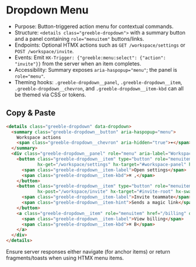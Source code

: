 # Dropdown Menu

- Purpose: Button-triggered action menu for contextual commands.
- Structure: `<details class="greeble-dropdown">` with a summary button and a panel containing
  `role="menuitem"` buttons/links.
- Endpoints: Optional HTMX actions such as `GET /workspace/settings` or `POST /workspace/invite`.
- Events: Emit `HX-Trigger: {"greeble:menu:select": {"action": "invite"}}` from the server when an
  item completes.
- Accessibility: Summary exposes `aria-haspopup="menu"`; the panel is `role="menu"`.
- Theming hooks: `.greeble-dropdown__panel`, `.greeble-dropdown__item`, `.greeble-dropdown__chevron`,
  and `.greeble-dropdown__item-kbd` can all be themed via CSS or tokens.

## Copy & Paste

```html
<details class="greeble-dropdown" data-dropdown>
  <summary class="greeble-dropdown__button" aria-haspopup="menu">
    Workspace actions
    <span class="greeble-dropdown__chevron" aria-hidden="true">▾</span>
  </summary>
  <div class="greeble-dropdown__panel" role="menu" aria-label="Workspace actions">
    <button class="greeble-dropdown__item" type="button" role="menuitem"
            hx-get="/workspace/settings" hx-target="#workspace-panel" hx-swap="innerHTML">
      <span class="greeble-dropdown__item-label">Open settings</span>
      <span class="greeble-dropdown__item-kbd">⌘ ,</span>
    </button>
    <button class="greeble-dropdown__item" type="button" role="menuitem"
            hx-post="/workspace/invite" hx-target="#invite-root" hx-swap="innerHTML">
      <span class="greeble-dropdown__item-label">Invite teammate</span>
      <span class="greeble-dropdown__item-hint">Sends a magic link</span>
    </button>
    <a class="greeble-dropdown__item" role="menuitem" href="/billing" data-navigation="true">
      <span class="greeble-dropdown__item-label">View billing</span>
      <span class="greeble-dropdown__item-kbd">⌘ B</span>
    </a>
  </div>
</details>
```

Ensure server responses either navigate (for anchor items) or return fragments/toasts when using HTMX
menu items.
